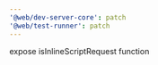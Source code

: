 ```yaml
---
'@web/dev-server-core': patch
'@web/test-runner': patch
---
```


expose isInlineScriptRequest function
